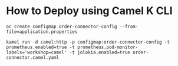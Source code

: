 # How to Deploy using Camel K CLI

    oc create configmap order-connector-config --from-file=application.properties

    kamel run -d camel:http -p configmap:order-connector-config -t prometheus.enabled=true -t prometheus.pod-monitor-labels='workshop=camel' -t jolokia.enabled=true order-connector.camel.yaml